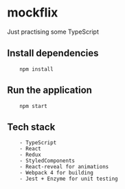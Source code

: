 # mockflix

Just practising some TypeScript

## Install dependencies
```
    npm install
```

## Run the application
```
    npm start
```

## Tech stack
```
    - TypeScript
    - React
    - Redux
    - StyledComponents
    - React-reveal for animations
    - Webpack 4 for building
    - Jest + Enzyme for unit testing

```

